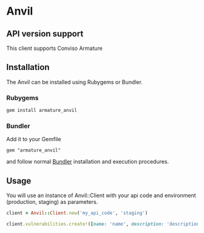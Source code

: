 # Anvil

## API version support

This client supports Conviso Armature

## Installation

The Anvil can be installed using Rubygems or Bundler.

### Rubygems

```sh
gem install armature_anvil
```

### Bundler

Add it to your Gemfile

    gem "armature_anvil"

and follow normal [Bundler](http://gembundler.com/) installation and execution procedures.

## Usage

You will use an instance of Anvil::Client with your api code and environment (production, staging) as parameters.

```ruby
client = Anvil::Client.new('my_api_code', 'staging')
```

```ruby
client.vulnerabilities.create!([name: 'name', description: 'description'])
```

